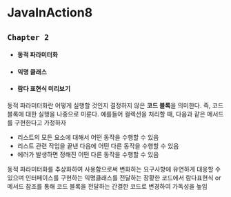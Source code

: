 # JavaInAction8

## `Chapter 2`
- #### 동적 파라미터화
- #### 익명 클래스
- #### 람다 표현식 미리보기

동적 파라미터화란 어떻게 실행할 것인지 결정하지 않은 **코드 블록**을 의미한다. 즉, 코드 블록에 대한 실행을 나중으로 미룬다. 
예를들어 컬렉션을 처리할 때, 다음과 같은 메서드를 구현한다고 가정하자
- 리스트의 모든 요소에 대해서 어떤 동작을 수행할 수 있음
- 리스트 관련 작업을 끝낸 다음에 어떤 다른 동작을 수행할 수 있음
- 에러가 발생하면 정해진 어떤 다른 동작을 수행할 수 있음

동적 파라미터화를 추상화하여 사용함으로써 변화하는 요구사항에 유연하게 대응할 수 있으며 인터페이스를 구현하는 익명클래스를 전달하는 장황한 코드에서 람다표현식 or 메서드 참조를 통해 코드 블록을 전달하는 간결한 코드로 변경하여 가독성을 높임

